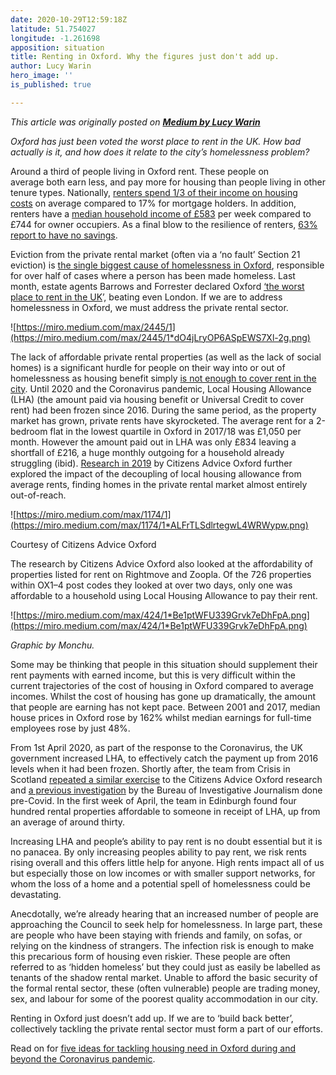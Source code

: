```yaml
---
date: 2020-10-29T12:59:18Z
latitude: 51.754027
longitude: -1.261698
apposition: situation
title: Renting in Oxford. Why the figures just don't add up.
author: Lucy Warin
hero_image: ''
is_published: true

---
```

_This article was originally posted on_ [**_Medium by Lucy Warin_**](https://medium.com/@lucywarin)

_Oxford has just been voted the worst place to rent in the UK. How bad actually is it, and how does it relate to the city’s homelessness problem?_

Around a third of people living in Oxford rent. These people on average both earn less, and pay more for housing than people living in other tenure types. Nationally, [renters spend 1/3 of their income on housing costs](https://www.gov.uk/government/news/government-confirms-500-million-hardship-fund-will-provide-council-tax-relief-for-vulnerable-households) on average compared to 17% for mortgage holders. In addition, renters have a [median household income of £583](https://assets.publishing.service.gov.uk/government/uploads/system/uploads/attachment_data/file/817630/EHS_2017-18_PRS_Report.pdf) per week compared to £744 for owner occupiers. As a final blow to the resilience of renters, [63% report to have no savings](https://assets.publishing.service.gov.uk/government/uploads/system/uploads/attachment_data/file/817630/EHS_2017-18_PRS_Report.pdf).

Eviction from the private rental market (often via a ‘no fault’ Section 21 eviction) is [the single biggest cause of homelessness in Oxford](https://www.oxford.gov.uk/downloads/file/4522/evidence_base_for_housing_and_homelessness_strategy_2018-21_-_update), responsible for over half of cases where a person has been made homeless. Last month, estate agents Barrows and Forrester declared Oxford [‘the worst place to rent in the UK](https://www.oxfordmail.co.uk/news/18540484.oxford-tops-london-worst-place-rent-uk/)’, beating even London. If we are to address homelessness in Oxford, we must address the private rental sector.

![https://miro.medium.com/max/2445/1](https://miro.medium.com/max/2445/1*dO4jLryOP6ASpEWS7Xl-2g.png)

The lack of affordable private rental properties (as well as the lack of social homes) is a significant hurdle for people on their way into or out of homelessness as housing benefit simply [is not enough to cover rent in the city](https://citizensadviceoxford.org.uk/wp-content/uploads/2019/10/Citizens-Advice-Oxford-Rising-Rents-The-Failure-of-the-LHA-in-Oxford-October-2019.pdf). Until 2020 and the Coronavirus pandemic, Local Housing Allowance (LHA) (the amount paid via housing benefit or Universal Credit to cover rent) had been frozen since 2016. During the same period, as the property market has grown, private rents have skyrocketed. The average rent for a 2-bedroom flat in the lowest quartile in Oxford in 2017/18 was £1,050 per month. However the amount paid out in LHA was only £834 leaving a shortfall of £216, a huge monthly outgoing for a household already struggling (ibid). [Research in 2019](https://citizensadviceoxford.org.uk/wp-content/uploads/2019/10/Citizens-Advice-Oxford-Rising-Rents-The-Failure-of-the-LHA-in-Oxford-October-2019.pdf) by Citizens Advice Oxford further explored the impact of the decoupling of local housing allowance from average rents, finding homes in the private rental market almost entirely out-of-reach.

![https://miro.medium.com/max/1174/1](https://miro.medium.com/max/1174/1*ALFrTLSdlrtegwL4WRWypw.png)

Courtesy of Citizens Advice Oxford

The research by Citizens Advice Oxford also looked at the affordability of properties listed for rent on Rightmove and Zoopla. Of the 726 properties within OX1–4 post codes they looked at over two days, only one was affordable to a household using Local Housing Allowance to pay their rent.

![https://miro.medium.com/max/424/1*Be1ptWFU339Grvk7eDhFpA.png](https://miro.medium.com/max/424/1*Be1ptWFU339Grvk7eDhFpA.png)

_Graphic by Monchu._

Some may be thinking that people in this situation should supplement their rent payments with earned income, but this is very difficult within the current trajectories of the cost of housing in Oxford compared to average incomes. Whilst the cost of housing has gone up dramatically, the amount that people are earning has not kept pace. Between 2001 and 2017, median house prices in Oxford rose by 162% whilst median earnings for full-time employees rose by just 48%.

From 1st April 2020, as part of the response to the Coronavirus, the UK government increased LHA, to effectively catch the payment up from 2016 levels when it had been frozen. Shortly after, the team from Crisis in Scotland [repeated a similar exercise](https://www.insidehousing.co.uk/comment/comment/why-the-coronavirus-crisis-should-spark-the-beginning-of-the-end-for-homelessness--66038) to the Citizens Advice Oxford research and [a previous investigation](https://www.thebureauinvestigates.com/stories/2020-01-24/locked-out-why-the-housing-benefit-rise-wont-make-much-difference) by the Bureau of Investigative Journalism done pre-Covid. In the first week of April, the team in Edinburgh found four hundred rental properties affordable to someone in receipt of LHA, up from an average of around thirty.

Increasing LHA and people’s ability to pay rent is no doubt essential but it is no panacea. By only increasing peoples ability to pay rent, we risk rents rising overall and this offers little help for anyone. High rents impact all of us but especially those on low incomes or with smaller support networks, for whom the loss of a home and a potential spell of homelessness could be devastating.

Anecdotally, we’re already hearing that an increased number of people are approaching the Council to seek help for homelessness. In large part, these are people who have been staying with friends and family, on sofas, or relying on the kindness of strangers. The infection risk is enough to make this precarious form of housing even riskier. These people are often referred to as ‘hidden homeless’ but they could just as easily be labelled as tenants of the shadow rental market. Unable to afford the basic security of the formal rental sector, these (often vulnerable) people are trading money, sex, and labour for some of the poorest quality accommodation in our city.

Renting in Oxford just doesn’t add up. If we are to ‘build back better’, collectively tackling the private rental sector must form a part of our efforts.

Read on for [five ideas for tackling housing need in Oxford during and beyond the Coronavirus pandemic](https://medium.com/@lucywarin/five-ideas-to-tackle-housing-need-in-oxford-during-and-beyond-the-coronavirus-pandemic-376eec5dcdad).